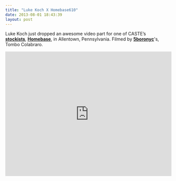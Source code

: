 ```yaml
---
title: "Luke Koch X Homebase610"
date: 2013-08-01 18:43:39
layout: post
---
```


<p>Luke Koch just dropped an awesome video part for one of CASTE&#8217;s <strong><a href="http://www.castequality.com/#/stockists">stockists</a></strong>, <strong><a href="http://homebase610.com/">Homebase</a></strong>, in Allentown, Pennsylvania. Filmed by <strong><a href="http://5boronyc.com/">5boronyc</a></strong>'s, Tombo Colabraro. </p>
<p><iframe frameborder="0" height="393" src="http://player.vimeo.com/video/70752189" width="524"></iframe></p>
